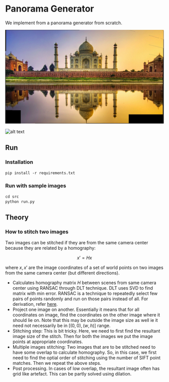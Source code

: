 
# Panorama Generator
We implement from a panorama generator from scratch.

![alt text](src/results/mosaic_set2.jpg)

![alt text](src/results/mosaic_set1_dilated.jpg)

## Run
### Installation
```
pip install -r requirements.txt
```

### Run with sample images
```
cd src
python run.py
```

## Theory
### How to stitch two images

Two images can be stitched if they are from the same camera center because they are related by a homography:

$$
x' = Hx
$$

where $x, x'$ are the image coordinates of a set of world points on two images from the same camera center (but different directions).

- Calculates homography matrix $H$ between scenes from same camera center using RANSAC through DLT technique. DLT uses SVD to find matrix with min error. RANSAC is a technique to repeatedly select few pairs of points randomly and run on those pairs instead of all. For derivation, refer [here](https://cseweb.ucsd.edu/classes/wi07/cse252a/homography_estimation/homography_estimation.pdf).
- Project one image on another. Essentially it means that for all coordinates on image, find the coordinates on the other image where it should lie on. Note that this may be outside the image size as well ie it need not necessarily be in $[(0,0),(w,h)]$ range.
- Stitching step: This is bit tricky. Here, we need to first find the resultant image size of the stitch. Then for both the images we put the image points at appropriate coordinates.
- Multiple images stitching: Two images that are to be stitched need to have some overlap to calculate homography. So, in this case, we first need to find the optial order of stitching using the number of SIFT point matches. Then we repeat the above steps.
- Post processing. In cases of low overlap, the resultant image often has grid like artefact. This can be partly solved using dilation.


